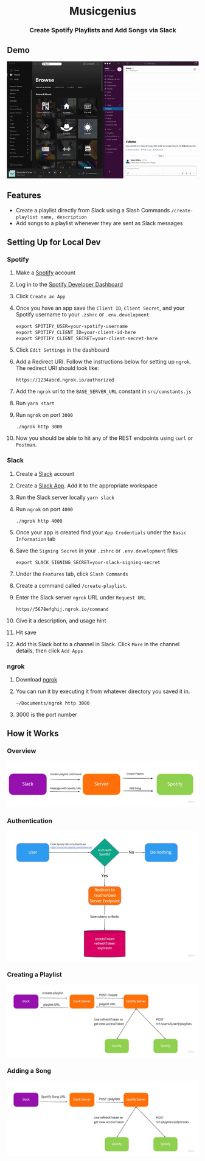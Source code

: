 <h1 align="center"> Musicgenius </h1>

<h3 align="center">
Create Spotify Playlists and Add Songs via Slack
</h3>

## Demo

![Demo Gif](docs/demo.gif)

## Features

- Create a playlist directly from Slack using a Slash Commands `/create-playlist name, description`
- Add songs to a playlist whenever they are sent as Slack messages

## Setting Up for Local Dev

### Spotify

1. Make a [Spotify](https://www.spotify.com/) account
2. Log in to the [Spotify Developer Dashboard](https://developer.spotify.com/dashboard/login)
3. Click `Create an App`
4. Once you have an app save the `Client ID`, `Client Secret`, and your Spotify username to your `.zshrc` or `.env.development`

   ```
   export SPOTIFY_USER=your-spotify-username
   export SPOTIFY_CLIENT_ID=your-client-id-here
   export SPOTIFY_CLIENT_SECRET=your-client-secret-here
   ```

5. Click `Edit Settings` in the dashboard
6. Add a Redirect URI. Follow the instructions below for setting up `ngrok`. The redirect URI should look like:

   ```
   https://1234abcd.ngrok.io/authorized
   ```

7. Add the `ngrok` url to the `BASE_SERVER_URL` constant in `src/constants.js`
8. Run `yarn start`
9. Run `ngrok` on port `3000`

   ```
   ./ngrok http 3000
   ```

10. Now you should be able to hit any of the REST endpoints using `curl` or `Postman`.

### Slack

1. Create a [Slack](https://slack.com/) account
2. Create a [Slack App](https://api.slack.com/apps). Add it to the appropriate workspace
3. Run the Slack server locally
   `yarn slack`
4. Run `ngrok` on port `4000`

   ```
   ./ngrok http 4000
   ```

5. Once your app is created find your `App Credentials` under the `Basic Information` tab
6. Save the `Signing Secret` in your `.zshrc` or `.env.development` files

   ```
   export SLACK_SIGNING_SECRET=your-slack-signing-secret
   ```

7. Under the `Features` tab, click `Slash Commands`
8. Create a command called `/create-playlist`.
9. Enter the Slack server `ngrok` URL under `Request URL`

   ```
   https//5678efghij.ngrok.io/command
   ```

10. Give it a description, and usage hint
11. Hit save
12. Add this Slack bot to a channel in Slack. Click `More` in the channel details, then click `Add Apps`

### ngrok

1. Download [ngrok](https://ngrok.com/)
2. You can run it by executing it from whatever directory you saved it in.

   ```
   ~/Documents/ngrok http 3000
   ```

3. 3000 is the port number

## How it Works

### Overview

![Overview Diagram](docs/overview.jpg)

### Authentication

![Authentication Diagram](docs/authentication.jpg)

### Creating a Playlist

![Creating a Playlist Diagram](docs/creating-a-playlist.jpg)

### Adding a Song

![Adding a Song Diagram](docs/adding-a-song.jpg)
